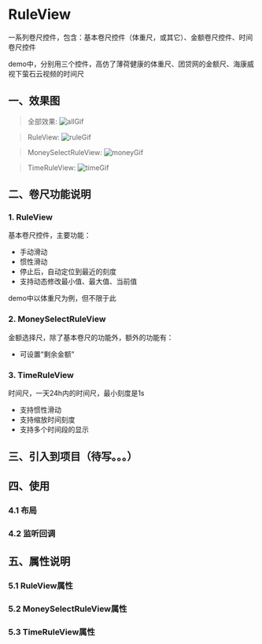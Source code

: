 # RuleView
一系列卷尺控件，包含：基本卷尺控件（体重尺，或其它）、金额卷尺控件、时间卷尺控件

demo中，分别用三个控件，高仿了薄荷健康的体重尺、团贷网的金额尺、海康威视下萤石云视频的时间尺

## 一、效果图
> 全部效果:
![allGif](https://github.com/zjun615/RuleView/blob/master/img/all.gif)

> RuleView:
![ruleGif](https://github.com/zjun615/RuleView/blob/master/img/ruleView.gif)

> MoneySelectRuleView:
![moneyGif](https://github.com/zjun615/RuleView/blob/master/img/money.gif)

> TimeRuleView:
![timeGif](https://github.com/zjun615/RuleView/blob/master/img/time.gif)


## 二、卷尺功能说明

### 1. RuleView

基本卷尺控件，主要功能：

 - 手动滑动
 - 惯性滑动
 - 停止后，自动定位到最近的刻度
 - 支持动态修改最小值、最大值、当前值

demo中以体重尺为例，但不限于此

### 2. MoneySelectRuleView
金额选择尺，除了基本卷尺的功能外，额外的功能有：

 - 可设置“剩余金额”

### 3. TimeRuleView
时间尺，一天24h内的时间尺，最小刻度是1s

 - 支持惯性滑动
 - 支持缩放时间刻度
 - 支持多个时间段的显示
 
 ## 三、引入到项目（待写。。。）
 
 
 ## 四、使用
 
 ### 4.1 布局
 
 ### 4.2 监听回调
 
 ## 五、属性说明
 
 ### 5.1 RuleView属性
 
 ### 5.2 MoneySelectRuleView属性
 
 ### 5.3 TimeRuleView属性